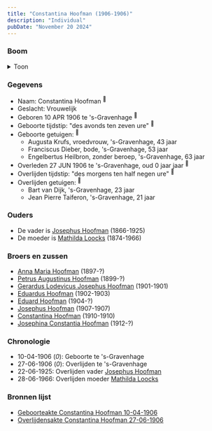 ```yaml
---
title: "Constantina Hoofman (1906-1906)"
description: "Individual"
pubDate: "November 20 2024"
---
```


### Boom
<details><summary>Toon</summary>

![test](https://www.plantuml.com/plantuml/svg/ZP9RJoCn38NVyoiiUE2fqlGAKrKL5BNi8c2hvV9QUIQc4qqcgUBCLXNgVyUqmou20ViMEJxnTqvyoX53h2khk3HkXG4ho30lby7NJfzxwmF4W8xbYbnKXT44kGcvfVsPgbNSG4LLHe7t9OuKoCVDYjIRLtEBpF2a063YWwPmLvYyTCGy6bLet7WCNRLLwWZckr6izeg3Iy-qAcg67zu_LkWE01b-9adIwGCSJhkp_cmYxpuz6h9w2wDXXjbcaVaOBGt7qEd1sVq5j4y60xW8YFNwJIkNjRKBT7gH1y-SUU5vqNJWylu6sgcCEEAMoFwGAt190jXGNMCiZDK8Lzxd9Rz2jTEUGCqcq-wq-nLK7swdSu4wxeaj5yaPPleFi9C6JCny0ZOQhabhuvOlxIdS_7gGCUbW1pYJr0OzEBHcMSGDMUlN0hbLJPgjLjEX6YV_2erI2hkhLBsEE_TELiX5u_3z1qaR_FtRxpDf9t0s_otUalVUle_bk8dbWrGMwfISbWL_1W00)
</details>

### Gegevens
- Naam: Constantina Hoofman <sup><a href="../s00338/" style="text-decoration:none" title="Geboorteakte Constantina Hoofman 10-04-1906">:link:</a></sup>
- Geslacht: Vrouwelijk
- Geboren 10 APR 1906 te 's-Gravenhage <sup><a href="../s00338/" style="text-decoration:none" title="Geboorteakte Constantina Hoofman 10-04-1906">:link:</a></sup>
- Geboorte tijdstip: "des avonds ten zeven ure" <sup><a href="../s00338/" style="text-decoration:none" title="Geboorteakte Constantina Hoofman 10-04-1906">:link:</a></sup>
- Geboorte getuigen: <sup><a href="../s00338/" style="text-decoration:none" title="Geboorteakte Constantina Hoofman 10-04-1906">:link:</a></sup>
  - Augusta Krufs, vroedvrouw, \'s-Gravenhage, 43 jaar
  - Franciscus Dieber, bode, \'s-Gravenhage, 53 jaar
  - Engelbertus Heilbron, zonder beroep, \'s-Gravenhage, 63 jaar
- Overleden 27 JUN 1906 te 's-Gravenhage, oud 0 jaar jaar <sup><a href="../s00339/" style="text-decoration:none" title="Overlijdensakte Constantina Hoofman 27-06-1906">:link:</a></sup>
- Overlijden tijdstip: "des morgens ten half negen ure" <sup><a href="../s00339/" style="text-decoration:none" title="Overlijdensakte Constantina Hoofman 27-06-1906">:link:</a></sup>
- Overlijden getuigen: <sup><a href="../s00339/" style="text-decoration:none" title="Overlijdensakte Constantina Hoofman 27-06-1906">:link:</a></sup>
  - Bart van Dijk, \'s-Gravenhage, 23 jaar
  - Jean Pierre Taiferon, \'s-Gravenhage, 21 jaar

### Ouders
- De vader is [Josephus Hoofman](../i00025/) (1866-1925)
- De moeder is [Mathilda Loocks](../i00194/) (1874-1966)

### Broers en zussen
- [Anna Maria Hoofman](../i00203/) (1897-?)
- [Petrus Augustinus Hoofman](../i00195/) (1899-?)
- [Gerardus Lodevicus Josephus Hoofman](../i00196/) (1901-1901)
- [Eduardus Hoofman](../i00197/) (1902-1903)
- [Eduard Hoofman](../i00198/) (1904-?)
- [Josephus Hoofman](../i00200/) (1907-1907)
- [Constantina Hoofman](../i00201/) (1910-1910)
- [Josephina Constantia Hoofman](../i00202/) (1912-?)

### Chronologie
- 10-04-1906 (<i>0</i>): Geboorte te 's-Gravenhage
- 27-06-1906 (<i>0</i>): Overlijden te 's-Gravenhage
- 22-06-1925: Overlijden vader [Josephus Hoofman](../i00025/)
- 28-06-1966: Overlijden moeder [Mathilda Loocks](../i00194/)

### Bronnen lijst
- [Geboorteakte Constantina Hoofman 10-04-1906](../s00338/)
- [Overlijdensakte Constantina Hoofman 27-06-1906](../s00339/)